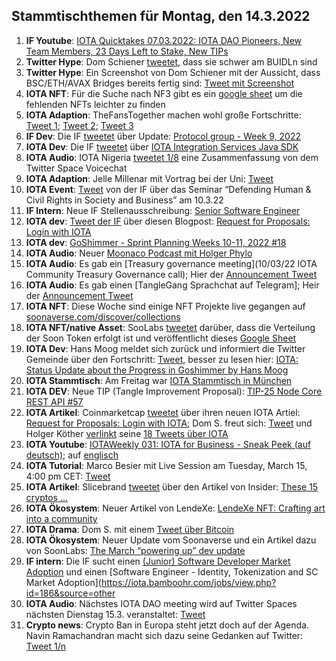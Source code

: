## Stammtischthemen für Montag, den 14.3.2022

1. **IF Youtube**: [IOTA Quicktakes 07.03.2022: IOTA DAO Pioneers, New Team Members, 23 Days Left to Stake, New TIPs](https://www.youtube.com/watch?v=tACu7c9gSJ4)
2. **Twitter Hype**: Dom Schiener [tweetet](https://twitter.com/DomSchiener/status/1501127426520322048?s=20&t=ZGRybUoktcdkRB4xT5FZdA), dass sie schwer am BUIDLn sind
3. **Twitter Hype**: Ein Screenshot von Dom Schiener mit der Aussicht, dass BSC/ETH/AVAX Bridges bereits fertig sind: [Tweet mit Screenshot](https://twitter.com/Zeuseidon_12/status/1501193946411716612?s=20&t=vsMKQtVrduEd1k6JHhMnmw)
4. **IOTA NFT**: Für die Suche nach NF3 gibt es ein [google sheet](https://t.co/DZc64Kd9Af) um die fehlenden NFTs leichter zu finden
5. **IOTA Adaption**: TheFansTogether machen wohl große Fortschritte: [Tweet 1](https://twitter.com/TheFansTogether/status/1501240587789520909?s=20&t=vsMKQtVrduEd1k6JHhMnmw); [Tweet 2](https://twitter.com/TheFansTogether/status/1501308903539318789?s=20&t=vsMKQtVrduEd1k6JHhMnmw); [Tweet 3](https://twitter.com/TheFansTogether/status/1501326490520076288?s=20&t=vsMKQtVrduEd1k6JHhMnmw)
6. **IF Dev**: Die IF [tweetet](https://twitter.com/iota/status/1501271598896074752?s=20&t=49HKro-pn1aFya_eUOO5wQ) über Update: [Protocol group - Week 9, 2022](https://github.com/iotaledger/research-updates/discussions/17)
7. **IOTA Dev**: Die IF [tweetet](https://twitter.com/iota/status/1501513168144719876?s=20&t=vsMKQtVrduEd1k6JHhMnmw) über [IOTA Integration Services Java SDK](https://github.com/albydeca/iota-is-sdk)
8. **IOTA Audio**: IOTA Nigeria [tweetet 1/8](https://twitter.com/IotaNigeria/status/1501531909771468803?s=20&t=vsMKQtVrduEd1k6JHhMnmw) eine Zusammenfassung von dem Twitter Space Voicechat
9. **IOTA Adaption**: Jelle Millenar mit Vortrag bei der Uni: [Tweet](https://twitter.com/JelleFm/status/1501499770443083780?s=20&t=vsMKQtVrduEd1k6JHhMnmw)
10. **IOTA Event**: [Tweet](https://twitter.com/iota/status/1501589020593303566?s=20&t=Ax1-z62k-PFuiLDozibTwA) von der IF über das Seminar “Defending Human & Civil Rights in Society and Business” am 10.3.22
11. **IF Intern**: Neue IF Stellenausschreibung: [Senior Software Engineer](https://iota.bamboohr.com/jobs/view.php?id=193) 
12. **IOTA dev**: [Tweet der IF](https://twitter.com/iota/status/1501574029211222023?s=20&t=Ax1-z62k-PFuiLDozibTwA) über diesen Blogpost: [Request for Proposals: Login with IOTA](https://blog.iota.org/request-for-proposals-login-with-iota/)
13. **IOTA dev**: [GoShimmer - Sprint Planning Weeks 10-11, 2022 #18](https://github.com/iotaledger/research-updates/discussions/18)
14. **IOTA Audio**: Neuer [Moonaco Podcast mit Holger Phylo](https://open.spotify.com/episode/0AyAcD5FtKIf8PUSffdCZH?si=17e78497f5cb47de&nd=1)
15. **IOTA Audio**: Es gab ein [Treasury governance meeting](10/03/22 IOTA Community Treasury Governance call); Hier der [Announcement Tweet](https://twitter.com/PhyloIota/status/1501902135625420800?s=20&t=MuDAzrvPqQXAcGkGVEN15Q)
16. **IOTA Audio**: Es gab einen [TangleGang Sprachchat auf Telegram]; Heir der [Announcement Tweet](https://twitter.com/GangTangleTalk/status/1501808547214020609?t=x9n6-mi5yrooOY8H0Sr0IQ&s=19)
17. **IOTA NFT**: Diese Woche sind einige NFT Projekte live gegangen auf [soonaverse.com/discover/collections](https://soonaverse.com/discover/collections)
18. **IOTA NFT/native Asset**: SooLabs [tweetet](https://twitter.com/soon_labs/status/1501720274269466625?s=20&t=8qxMJoy9eGDob_DNpHqLCA) darüber, dass die Verteilung der Soon Token erfolgt ist und veröffentlicht dieses [Google Sheet](https://docs.google.com/spreadsheets/d/19k-B0nz8k6z3LDAcZz3l2_GzY2QIgpwJDvJHpcp107M/edit#gid=1760636803)
19. **IOTA Dev**: Hans Moog meldet sich zurück und informiert die Twitter Gemeinde über den Fortschritt: [Tweet](https://twitter.com/hus_qy/status/1502058897443545094?s=20&t=Na8tfISYmeCsSQfOIdCisA), besser zu lesen hier: [IOTA: Status Update about the Progress in Goshimmer by Hans Moog](https://timestabloid.com/iota-status-update-about-the-progress-in-goshimmer-by-hans-moog/?fbclid=IwAR16Nntu5YaPHE3LoCNYxv9-QOk74kCcNlKUs-f0IRdUo6e4Z7_uzdOfbao)
20. **IOTA Stammtisch**: Am Freitag war [IOTA Stammtisch in München](https://www.meetup.com/de-DE/IOTA-Muc/events/wqvbssydcfbgb/)
21. **IOTA DEV**: Neue TIP (Tangle Improvement Proposal): [TIP-25 Node Core REST API #57](https://github.com/iotaledger/tips/pull/57)
22. **IOTA Artikel**: Coinmarketcap [tweetet](https://twitter.com/CoinMarketCap/status/1502244887479021571?s=20&t=Na8tfISYmeCsSQfOIdCisA) über ihren neuen IOTA Artiel: [Request for Proposals: Login with IOTA](https://coinmarketcap.com/alexandria/signals/24345); Dom S. freut sich: [Tweet](https://twitter.com/DomSchiener/status/1502248383720927232?s=20&t=Na8tfISYmeCsSQfOIdCisA) und Holger Köther [verlinkt](https://twitter.com/HolgerKoether/status/1502248491757756417?s=20&t=Na8tfISYmeCsSQfOIdCisA) seine [18 Tweets über IOTA](https://twitter.com/HolgerKoether/status/1465785489886257159?s=20&t=Na8tfISYmeCsSQfOIdCisA)
23. **IOTA Youtube**: [IOTAWeekly 031: IOTA for Business - Sneak Peek (auf deutsch)](https://www.youtube.com/watch?v=wloFhF092Z4); auf [englisch](https://www.youtube.com/watch?v=T9vIJcWtOtA)
24. **IOTA Tutorial**: Marco Besier mit Live Session am Tuesday, March 15, 4:00 pm CET: [Tweet](https://twitter.com/marcobesier/status/1502317492236075014?s=20&t=y9SJZIPcBRTDkmGjMSJLeg)
25. **IOTA Artikel**: Slicebrand [tweetet](https://twitter.com/slicedbrand/status/1502304375561150471?s=20&t=y9SJZIPcBRTDkmGjMSJLeg) über den Artikel von Insider: [These 15 cryptos ... ](https://www.businessinsider.com/altcoins-to-buy-bitcoin-ether-blockchain-digital-assets-undervalued-bofa-2021-10)
26. **IOTA Ökosystem**: Neuer Artikel von LendeXe: [LendeXe NFT: Crafting art into a community](https://medium.com/@LendeXeFinance/lendexe-nft-crafting-art-into-a-community-67029a6377fc)
27. **IOTA Drama**: Dom S. mit einem [Tweet über Bitcoin](https://twitter.com/DomSchiener/status/1502682642659041286?s=20&t=s4TbnaYdW2v_91QAuZziIQ)
28. **IOTA Ökosystem**: Neuer Update vom Soonaverse und ein Artikel dazu von SoonLabs: [The March “powering up” dev update](https://soonlabs.medium.com/the-march-powering-up-dev-update-846a681ffa40)
29. **IF intern**: Die IF sucht einen [(Junior) Software Developer Market Adoption](https://iota.bamboohr.com/jobs/view.php?id=187) und einen [Software Engineer - Identity, Tokenization and SC Market Adoption](https://iota.bamboohr.com/jobs/view.php?id=186&source=other
30. **IOTA Audio**: Nächstes IOTA DAO meeting wird auf Twitter Spaces nächsten Dienstag 15.3. veranstaltet: [Tweet](https://twitter.com/PhyloIota/status/1502592780551409664?s=20&t=s4TbnaYdW2v_91QAuZziIQ)
31. **Crypto news**: Crypto Ban in Europa steht jetzt doch auf der Agenda. Navin Ramachandran macht sich dazu seine Gedanken auf Twitter: [Tweet 1/n](https://twitter.com/navinram999/status/1502971047557189634?s=20&t=s4TbnaYdW2v_91QAuZziIQ)
